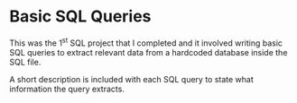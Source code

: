 # Basic SQL Queries
This was the 1<sup>st</sup> SQL project that I completed and it involved writing basic SQL queries to extract relevant data from a hardcoded database inside the SQL file.

A short description is included with each SQL query to state what information the query extracts.
